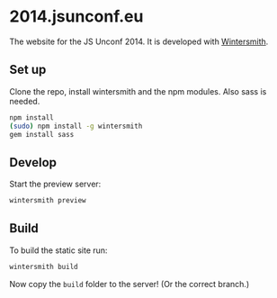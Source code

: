 # 2014.jsunconf.eu

The website for the JS Unconf 2014. It is developed with [Wintersmith](http://wintersmith.io).

## Set up

Clone the repo, install wintersmith and the npm modules. Also sass is needed.

```bash
npm install
(sudo) npm install -g wintersmith
gem install sass
```

## Develop

Start the preview server:

```bash
wintersmith preview
```

## Build

To build the static site run:

```bash
wintersmith build
```

Now copy the `build` folder to the server! (Or the correct branch.)